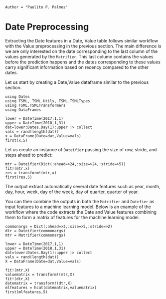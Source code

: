 ```@meta
Author = "Paulito P. Palmes"
```

# Date Preprocessing
Extracting the Date features in a Date, Value table follows
similar workflow with the Value preprocessing in the previous
section. The main difference is we are only interested on the
date corresponding to the last column of the values generated
by the `Matrifier`. This last column contains the values before 
the prediction happens and the dates corresponding to these
values carry significant information based on recency compared
to the other dates.

Let us start by creating a Date,Value dataframe similar to the previous section.

```@example dateifier
using Dates
using TSML, TSML.Utils, TSML.TSMLTypes
using TSML.TSMLTransformers
using DataFrames

lower = DateTime(2017,1,1)
upper = DateTime(2018,1,31)
dat=lower:Dates.Day(1):upper |> collect
vals = rand(length(dat))
x = DataFrame(Date=dat,Value=vals)
first(x,5)
```

Let us create an instance of `Dateifier` passing the size of row,
stride, and steps ahead to predict:

```@example dateifier
mtr = Dateifier(Dict(:ahead=>24,:size=>24,:stride=>5))
fit!(mtr,x)
res = transform!(mtr,x)
first(res,5)
```

The output extract automatically several date features
such as year, month, day, hour, week, day of the week, 
day of quarter, quarter of year.

You can then combine the outputs in both the `Matrifier` and `Datefier` 
as input features to a machine learning model. Below is an example of the
workflow where the code extracts the Date and Value features combining them
to form a matrix of features for the machine learning model.

```@example dateifier
commonargs = Dict(:ahead=>3,:size=>5,:stride=>2)
dtr = Dateifier(commonargs)
mtr = Matrifier(commonargs)

lower = DateTime(2017,1,1)
upper = DateTime(2018,1,31)
dat=lower:Dates.Day(1):upper |> collect
vals = rand(length(dat))
X = DataFrame(Date=dat,Value=vals)

fit!(mtr,X)
valuematrix = transform!(mtr,X)
fit!(dtr,X)
datematrix = transform!(dtr,X)
mlfeatures = hcat(datematrix,valuematrix)
first(mlfeatures,5)
```

